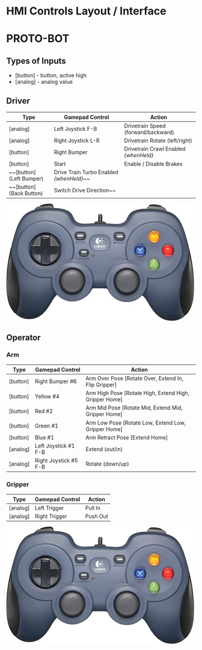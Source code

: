 # HMI Controls Layout / Interface
# PROTO-BOT


## Types of Inputs
- [button] - button, active high
- [analog] - analog value

## Driver
| Type     | Gamepad Control    | Action                  |
| -------- | ------------------ | ----------------------- |
| [analog] | Left Joystick F-B  | Drivetrain Speed (forward/backward) |
| [analog] | Right Joystick L-R | Drivetrain Rotate (left/right) |
| [button] | Right Bumper       | Drivetrain Crawl Enabled *{whenHeld}* |
| [button] | Start              | Enable / Disable Brakes |
|  ~~[button] (Left Bumper)     | Drive Train Turbo Enabled *{whenHeld}*~~ |
|  ~~[button] (Back Button)     | Switch Drive Direction~~ |

<img src="https://github.com/Team-501-The-PowerKnights/2024-robot/blob/main/F310.jpg">

## Operator
### Arm
| Type     | Gamepad Control       | Action                                      |
| -------- | --------------------- | ------------------------------------------- |
| [button] | Right Bumper #6       | Arm Over Pose  [Rotate Over, Extend In, Flip Gripper]     |
| [button] | Yellow #4             | Arm High Pose  [Rotate High, Extend High, Gripper Home]   |
| [button] | Red #2                | Arm Mid Pose   [Rotate Mid,  Extend Mid, Gripper Home]    |
| [button] | Green #1              | Arm Low Pose   [Rotate Low,  Extend Low, Gripper Home]    |
| [button] | Blue #1               | Arm Retract Pose   [Extend Home]            |
| [analog] | Left Joystick #1 F-B  | Extend (out/in)                             |
| [analog] | Right Joystick #5 F-B | Rotate (down/up)                            |

### Gripper
| Type     | Gamepad Control       | Action                                              |
| -------- | --------------------- | --------------------------------------------------- |
| [analog] | Left Trigger          | Pull In                                             |
| [analog] | Right Trigger         | Push Out                                            |



<img src="https://github.com/Team-501-The-PowerKnights/2024-robot/blob/main/F310.jpg">
